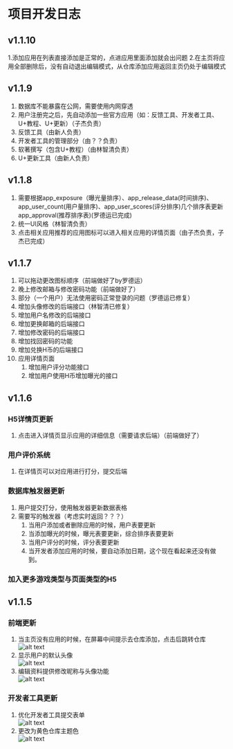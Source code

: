 # 项目开发日志
## v1.1.10
1.添加应用在列表直接添加是正常的，点进应用里面添加就会出问题
2.在主页将应用全部删除后，没有自动退出编辑模式，从仓库添加应用返回主页仍处于编辑模式


## v1.1.9
1. 数据库不能暴露在公网，需要使用内网穿透
2. 用户注册完之后，先自动添加一些官方应用（如：反馈工具、开发者工具、U+教程、U+更新）（子杰负责）
3. 反馈工具（由新人负责）
4. 开发者工具的管理部分（由？？负责）
5. 软著撰写（包含U+教程）（由林智清负责）
6. U+更新工具（由新人负责）


## v1.1.8
1. 需要根据app_exposure（曝光量排序）、app_release_data(时间排序)、app_user_count(用户量排序)、app_user_scores(评分排序)几个排序表更新app_approval(推荐排序表)(罗德运已完成)
2. 统一UI风格（林智清负责）
3. 点击相关应用推荐的应用图标可以进入相关应用的详情页面（由子杰负责，子杰已完成）

## v1.1.7
1. 可以拖动更改图标顺序（前端做好了by罗德运）
2. 晚上修改邮箱与修改密码功能（前端做好了）
3. 部分（一个用户）无法使用密码正常登录的问题（罗德运已修复）
4. 增加头像修改的后端接口（林智清已修复）
5. 增加用户名修改的后端接口
6. 增加更换邮箱的后端接口
7. 增加修改密码的后端接口
8. 增加找回密码的功能
9. 增加兑换H币的后端接口
10. 应用详情页面
    1.  增加用户评分功能接口
    2.  增加用户使用H币增加曝光的接口
    


## v1.1.6
### H5详情页更新
1. 点击进入详情页显示应用的详细信息（需要请求后端）（前端做好了）
### 用户评价系统
1. 在详情页可以对应用进行打分，提交后端
### 数据库触发器更新
1. 用户提交打分，使用触发器更新数据表格
2. 需要写的触发器（考虑实时返回？？？）
   1. 当用户添加或者删除应用的时候，用户表要更新
   2. 当添加曝光的时候，曝光表要更新，综合排序表要更新
   3. 当用户评分的时候，评分表要更新
   4. 当开发者添加应用的时候，要自动添加日期，这个现在看起来还没有做到。
### 加入更多游戏类型与页面类型的H5  

## v1.1.5
### 前端更新
1. 当主页没有应用的时候，在屏幕中间提示去仓库添加，点击后跳转仓库  
   ![alt text](image.png)
2. 显示用户的默认头像   
   ![alt text](image-1.png)  
3. 编辑资料提供修改昵称与头像功能  
   ![alt text](image-2.png)
### 开发者工具更新
1. 优化开发者工具提交表单  
   ![alt text](image-3.png)
2. 更改为黄色仓库主题色  
   ![alt text](image-4.png)






